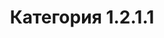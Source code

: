 ---
title: 'Категория 1.2.1.1'
published: '2024-05-29'
description: 'gsdjkfgksdjfhglkjsdhfglkj'
tags: ['next.js','nextjs','static', docs]
nesting: '0-0'
---